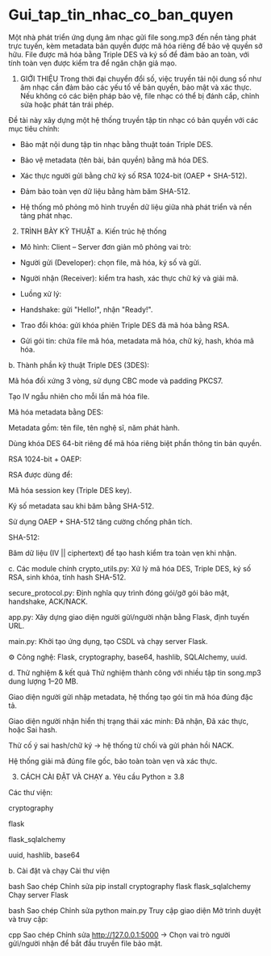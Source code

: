 # Gui_tap_tin_nhac_co_ban_quyen
 Một nhà phát triển ứng dụng âm nhạc gửi file song.mp3 đến nền tảng phát trực tuyến, kèm metadata bản quyền được  mã hóa riêng để bảo vệ quyền sở hữu. File được mã hóa bằng Triple DES và ký số để đảm bảo an toàn, với tính toàn  vẹn được kiểm tra để ngăn chặn giả mạo.
1. GIỚI THIỆU
Trong thời đại chuyển đổi số, việc truyền tải nội dung số như âm nhạc cần đảm bảo các yếu tố về bản quyền, bảo mật và xác thực. Nếu không có các biện pháp bảo vệ, file nhạc có thể bị đánh cắp, chỉnh sửa hoặc phát tán trái phép.

Đề tài này xây dựng một hệ thống truyền tập tin nhạc có bản quyền với các mục tiêu chính:

- Bảo mật nội dung tập tin nhạc bằng thuật toán Triple DES.

- Bảo vệ metadata (tên bài, bản quyền) bằng mã hóa DES.

- Xác thực người gửi bằng chữ ký số RSA 1024-bit (OAEP + SHA-512).

- Đảm bảo toàn vẹn dữ liệu bằng hàm băm SHA-512.

- Hệ thống mô phỏng mô hình truyền dữ liệu giữa nhà phát triển và nền tảng phát nhạc.

2. TRÌNH BÀY KỸ THUẬT
a. Kiến trúc hệ thống
- Mô hình: Client – Server đơn giản mô phỏng vai trò:

 - Người gửi (Developer): chọn file, mã hóa, ký số và gửi.
 
 - Người nhận (Receiver): kiểm tra hash, xác thực chữ ký và giải mã.

- Luồng xử lý:

 - Handshake: gửi "Hello!", nhận "Ready!".
 
 - Trao đổi khóa: gửi khóa phiên Triple DES đã mã hóa bằng RSA.
 
 - Gửi gói tin: chứa file mã hóa, metadata mã hóa, chữ ký, hash, khóa mã hóa.

b. Thành phần kỹ thuật
Triple DES (3DES):

Mã hóa đối xứng 3 vòng, sử dụng CBC mode và padding PKCS7.

Tạo IV ngẫu nhiên cho mỗi lần mã hóa file.

Mã hóa metadata bằng DES:

Metadata gồm: tên file, tên nghệ sĩ, năm phát hành.

Dùng khóa DES 64-bit riêng để mã hóa riêng biệt phần thông tin bản quyền.

RSA 1024-bit + OAEP:

RSA được dùng để:

Mã hóa session key (Triple DES key).

Ký số metadata sau khi băm bằng SHA-512.

Sử dụng OAEP + SHA-512 tăng cường chống phân tích.

SHA-512:

Băm dữ liệu (IV || ciphertext) để tạo hash kiểm tra toàn vẹn khi nhận.

c. Các module chính
crypto_utils.py: Xử lý mã hóa DES, Triple DES, ký số RSA, sinh khóa, tính hash SHA-512.

secure_protocol.py: Định nghĩa quy trình đóng gói/gỡ gói bảo mật, handshake, ACK/NACK.

app.py: Xây dựng giao diện người gửi/người nhận bằng Flask, định tuyến URL.

main.py: Khởi tạo ứng dụng, tạo CSDL và chạy server Flask.

⚙️ Công nghệ: Flask, cryptography, base64, hashlib, SQLAlchemy, uuid.

d. Thử nghiệm & kết quả
Thử nghiệm thành công với nhiều tập tin song.mp3 dung lượng 1–20 MB.

Giao diện người gửi nhập metadata, hệ thống tạo gói tin mã hóa đúng đặc tả.

Giao diện người nhận hiển thị trạng thái xác minh: Đã nhận, Đã xác thực, hoặc Sai hash.

Thử cố ý sai hash/chữ ký → hệ thống từ chối và gửi phản hồi NACK.

Hệ thống giải mã đúng file gốc, bảo toàn toàn vẹn và xác thực.


3. CÁCH CÀI ĐẶT VÀ CHẠY
a. Yêu cầu
Python ≥ 3.8

Các thư viện:

cryptography

flask

flask_sqlalchemy

uuid, hashlib, base64

b. Cài đặt và chạy
Cài thư viện

bash
Sao chép
Chỉnh sửa
pip install cryptography flask flask_sqlalchemy
Chạy server Flask

bash
Sao chép
Chỉnh sửa
python main.py
Truy cập giao diện
Mở trình duyệt và truy cập:

cpp
Sao chép
Chỉnh sửa
http://127.0.0.1:5000
→ Chọn vai trò người gửi/người nhận để bắt đầu truyền file bảo mật.

